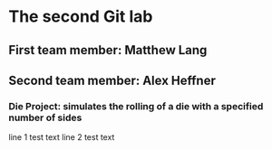# The second Git lab
## First team member: Matthew Lang
## Second team member: Alex Heffner
### Die Project: simulates the rolling of a die with a specified number of sides
line 1 test text
line 2 test text